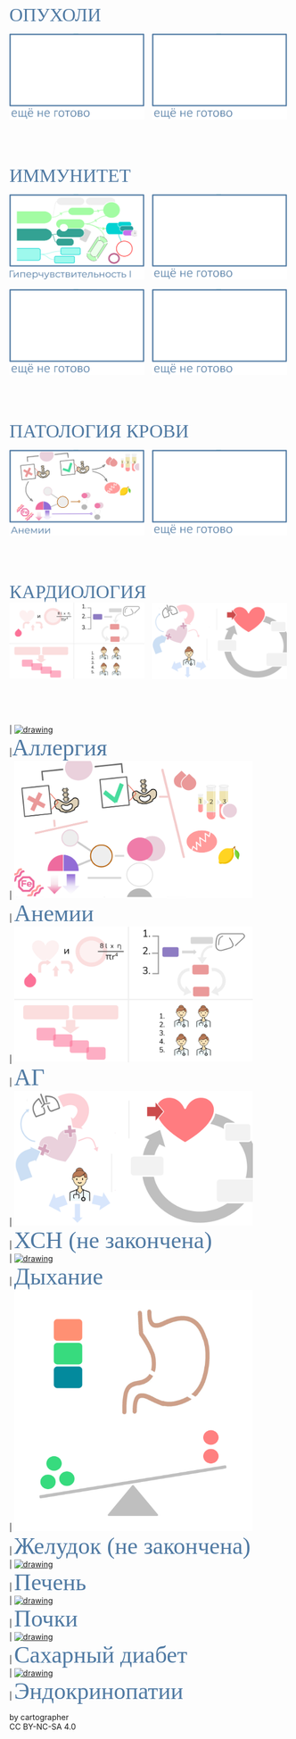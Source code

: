 
<head>
<link rel="preconnect" href="https://fonts.googleapis.com">
<link rel="preconnect" href="https://fonts.gstatic.com" crossorigin>
<link href="https://fonts.googleapis.com/css2?family=Comfortaa:wght@300..700&display=swap" rel="stylesheet">
<link rel="stylesheet" href="https://fonts.googleapis.com/css?family=Open+Sans&display=swap">  
</head>



<span style="color: #507AA3; font-family: Comfortaa; font-size: 240%;">ОПУХОЛИ</span>  <br/>

[<img src="./обложка не готово.png" alt="drawing" width="48%">](1_Аllergy.md)
[<img style='margin-left:2%' src="./обложка не готово.png" alt="drawing" width="48%">](1_Аllergy.md)

<br/>
<br/>
<br/>




<span style="color: #507AA3; font-family: Comfortaa; font-size: 240%;">ИММУНИТЕТ</span>  <br/>

[<img src="./обложка гипер-1.png" alt="drawing" width="48%">](1_Аllergy.md)
[<img style='margin-left:2%' src="./обложка не готово.png" alt="drawing" width="48%">](1_Аllergy.md)<br/>

[<img src="./обложка не готово.png" alt="drawing" width="48%">](1_Аllergy.md)
[<img style='margin-left:2%' src="./обложка не готово.png" alt="drawing" width="48%">](1_Аllergy.md)


<br/>
<br/>
<br/>





<span style="color: #507AA3; font-family: Comfortaa; font-size: 240%;">ПАТОЛОГИЯ КРОВИ</span>  <br/>

[<img src="./обложка анемии.png" alt="drawing" width="48%"/>](2_blood.md) 
[<img style='margin-left:2%' src="./обложка не готово.png" alt="drawing" width="48%">](1_Аllergy.md)

<br/>
<br/>
<br/>






<span style="color: #507AA3; font-family: Comfortaa; font-size: 240%;">КАРДИОЛОГИЯ</span>  <br/>
[<img src="./обложка BP.png" alt="drawing" width="48%"/>](3_BP.md) [<img style='margin-left:2%' src="./обложка_HF.png" alt="drawing" width="48%"/>](4_HF.md)

<br/>
<br/>
<br/>



| [<img src="./аллергия обложка.png" alt="drawing" width="85%"/>](1_Аllergy.md)      <br/> |<span style="color: #507AA3; font-family: Corbel Light; font-size: 300%;">Аллергия</span>  <br/>| [<img src="./анемии обложка.png" alt="drawing" width="85%"/>](2_blood.md)       <br/>
| <span style="color: #507AA3; font-family: Corbel Light; font-size: 300%;">Анемии</span> <br/>
| [<img src="./обложка BP.png" alt="drawing" width="85%"/>](3_BP.md)     <br/> 
| <span style="color: #507AA3; font-family: Corbel Light; font-size: 300%;">АГ</span> <br/>
| [<img src="./обложка_HF.png" alt="drawing" width="85%"/>](4_HF.md)     <br/> 
| <span style="color: #507AA3; font-family: Corbel Light; font-size: 300%;">ХСН (не закончена)</span> <br/> 
| [<img src="./не готово.png" alt="drawing" width="85%"/>]()     <br/> 
| <span style="color: #507AA3; font-family: Corbel Light; font-size: 300%;">Дыхание</span> <br/>
| [<img src="./6_GI-обложка.png" alt="drawing" width="85%"/>](6_GI.md)     <br/> 
| <span style="color: #507AA3; font-family: Corbel Light; font-size: 300%;">Желудок (не закончена)</span> <br/>
| [<img src="./не готово.png" alt="drawing" width="85%"/>]()     <br/> 
| <span style="color: #507AA3; font-family: Corbel Light; font-size: 300%;">Печень</span> <br/>
| [<img src="./не готово.png" alt="drawing" width="85%"/>]()     <br/> 
| <span style="color: #507AA3; font-family: Corbel Light; font-size: 300%;">Почки</span> <br/>
| [<img src="./не готово.png" alt="drawing" width="85%"/>]()     <br/> 
| <span style="color: #507AA3; font-family: Corbel Light; font-size: 300%;">Сахарный диабет</span> <br/>
| [<img src="./не готово.png" alt="drawing" width="85%"/>]()     <br/> 
| <span style="color: #507AA3; font-family: Corbel Light; font-size: 300%;">Эндокринопатии</span> <br/>


<footer>           
by cartographer<br/> 
CC BY-NC-SA 4.0
</footer>

